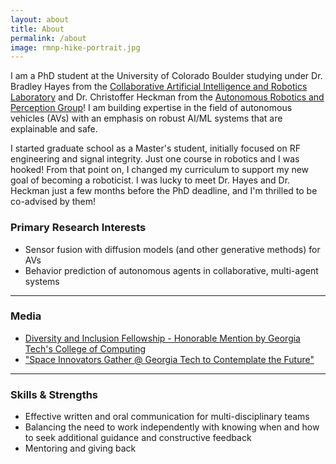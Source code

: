 ```yaml
---
layout: about
title: About
permalink: /about
image: rmnp-hike-portrait.jpg
---
```


I am a PhD student at the University of Colorado Boulder studying under Dr. Bradley Hayes from the [Collaborative Artificial Intelligence and Robotics Laboratory](https://www.cairo-lab.com/) and Dr. Christoffer Heckman from the [Autonomous Robotics and Perception Group](https://arpg.github.io/)! I am building expertise in the field of autonomous vehicles (AVs) with an emphasis on robust AI/ML systems that are explainable and safe.

I started graduate school as a Master's student, initially focused on RF engineering and signal integrity. Just one course in robotics and I was hooked! From that point on, I changed my curriculum to support my new goal of becoming a roboticist. I was lucky to meet Dr. Hayes and Dr. Heckman just a few months before the PhD deadline, and I'm thrilled to be co-advised by them!

### Primary Research Interests
* Sensor fusion with diffusion models (and other generative methods) for AVs
* Behavior prediction of autonomous agents in collaborative, multi-agent systems

---

### Media
* [Diversity and Inclusion Fellowship - Honorable Mention by Georgia Tech's College of Computing](https://www.cc.gatech.edu/news/shana-white-named-georgia-tech-diversity-and-inclusion-fellow-class-2019)
* ["Space Innovators Gather @ Georgia Tech to Contemplate the Future"](https://ae.gatech.edu/news/2018/11/space-innovators-gather-georgia-tech-contemplate-future)

---

### Skills & Strengths
* Effective written and oral communication for multi-disciplinary teams
* Balancing the need to work independently with knowing when and how to seek additional guidance and constructive feedback
* Mentoring and giving back
